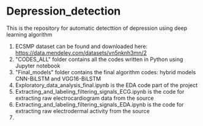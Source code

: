 # Depression_detection

This is the repository for automatic detecttion of depression using deep learning algorithm

1. ECSMP dataset can be found and downloaded here: https://data.mendeley.com/datasets/vn5nknh3mn/2
2. "CODES_ALL" folder contains all the codes written in Python using Jupyter notebook
3. "Final_models" folder contains the final algorithm codes: hybrid models CNN-BiLSTM and VGG16-BiLSTM
4. Exploratory_data_analysis_final.ipynb is the EDA code part of the project
5. Extracting_and_labeling_filtering_signals_ECG.ipynb is the code for extracting raw electrocardiogram data from the source
6. Extracting_and_labeling_filtering_signals_EDA.ipynb is the code for extracting raw electrodermal activity from the source
7. 
